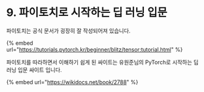 # 9. 파이토치로 시작하는 딥 러닝 입문

파이토치는 공식 문서가 굉장히 잘 작성되어져 있습니다.

{% embed url="https://tutorials.pytorch.kr/beginner/blitz/tensor:tutorial.html" %}

파이토치를 따라하면서 이해하기 쉽게 된 싸이트는 유원준님의 PyTorch로 시작하는 딥 러닝 입문 싸이트 입니다.

{% embed url="https://wikidocs.net/book/2788" %}
